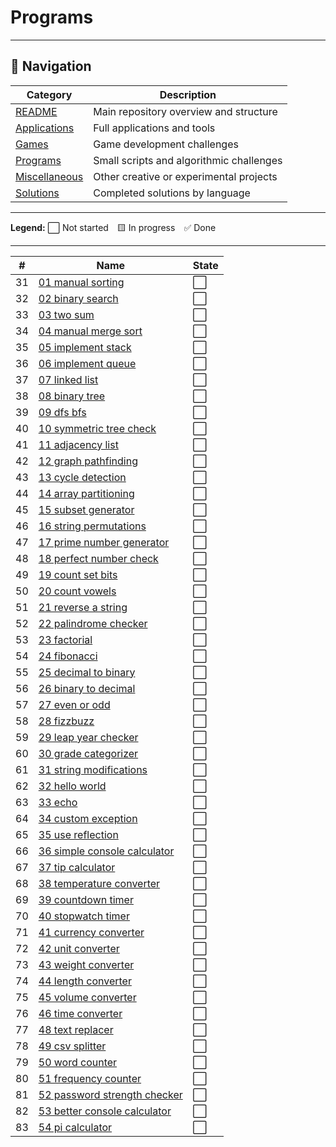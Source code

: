 # Programs

---

## 🧭 Navigation

| Category | Description |
| -------- | ----------- |
| [README](../README.md) | Main repository overview and structure |
| [Applications](../applications/INDEX.md) | Full applications and tools |
| [Games](../games/INDEX.md) | Game development challenges |
| [Programs](../programs/INDEX.md) | Small scripts and algorithmic challenges |
| [Miscellaneous](../miscellaneous/INDEX.md) | Other creative or experimental projects |
| [Solutions](../../solutions/INDEX.md) | Completed solutions by language |

---

**Legend:**
⬜ Not started 🟨 In progress ✅ Done

---


| #   | Name                                | State |
| --- | ----------------------------------- | ----- |
| 31 | [01 manual sorting](/challenges/programs/details/01-manual-sorting.md) | ⬜ |
| 32 | [02 binary search](/challenges/programs/details/02-binary-search.md) | ⬜ |
| 33 | [03 two sum](/challenges/programs/details/03-two-sum.md) | ⬜ |
| 34 | [04 manual merge sort](/challenges/programs/details/04-manual-merge-sort.md) | ⬜ |
| 35 | [05 implement stack](/challenges/programs/details/05-implement-stack.md) | ⬜ |
| 36 | [06 implement queue](/challenges/programs/details/06-implement-queue.md) | ⬜ |
| 37 | [07 linked list](/challenges/programs/details/07-linked-list.md) | ⬜ |
| 38 | [08 binary tree](/challenges/programs/details/08-binary-tree.md) | ⬜ |
| 39 | [09 dfs bfs](/challenges/programs/details/09-dfs-bfs.md) | ⬜ |
| 40 | [10 symmetric tree check](/challenges/programs/details/10-symmetric-tree-check.md) | ⬜ |
| 41 | [11 adjacency list](/challenges/programs/details/11-adjacency-list.md) | ⬜ |
| 42 | [12 graph pathfinding](/challenges/programs/details/12-graph-pathfinding.md) | ⬜ |
| 43 | [13 cycle detection](/challenges/programs/details/13-cycle-detection.md) | ⬜ |
| 44 | [14 array partitioning](/challenges/programs/details/14-array-partitioning.md) | ⬜ |
| 45 | [15 subset generator](/challenges/programs/details/15-subset-generator.md) | ⬜ |
| 46 | [16 string permutations](/challenges/programs/details/16-string-permutations.md) | ⬜ |
| 47 | [17 prime number generator](/challenges/programs/details/17-prime-number-generator.md) | ⬜ |
| 48 | [18 perfect number check](/challenges/programs/details/18-perfect-number-check.md) | ⬜ |
| 49 | [19 count set bits](/challenges/programs/details/19-count-set-bits.md) | ⬜ |
| 50 | [20 count vowels](/challenges/programs/details/20-count-vowels.md) | ⬜ |
| 51 | [21 reverse a string](/challenges/programs/details/21-reverse-a-string.md) | ⬜ |
| 52 | [22 palindrome checker](/challenges/programs/details/22-palindrome-checker.md) | ⬜ |
| 53 | [23 factorial](/challenges/programs/details/23-factorial.md) | ⬜ |
| 54 | [24 fibonacci](/challenges/programs/details/24-fibonacci.md) | ⬜ |
| 55 | [25 decimal to binary](/challenges/programs/details/25-decimal-to-binary.md) | ⬜ |
| 56 | [26 binary to decimal](/challenges/programs/details/26-binary-to-decimal.md) | ⬜ |
| 57 | [27 even or odd](/challenges/programs/details/27-even-or-odd.md) | ⬜ |
| 58 | [28 fizzbuzz](/challenges/programs/details/28-fizzbuzz.md) | ⬜ |
| 59 | [29 leap year checker](/challenges/programs/details/29-leap-year-checker.md) | ⬜ |
| 60 | [30 grade categorizer](/challenges/programs/details/30-grade-categorizer.md) | ⬜ |
| 61 | [31 string modifications](/challenges/programs/details/31-string-modifications.md) | ⬜ |
| 62 | [32 hello world](/challenges/programs/details/32-hello-world.md) | ⬜ |
| 63 | [33 echo](/challenges/programs/details/33-echo.md) | ⬜ |
| 64 | [34 custom exception](/challenges/programs/details/34-custom-exception.md) | ⬜ |
| 65 | [35 use reflection](/challenges/programs/details/35-use-reflection.md) | ⬜ |
| 66 | [36 simple console calculator](/challenges/programs/details/36-simple-console-calculator.md) | ⬜ |
| 67 | [37 tip calculator](/challenges/programs/details/37-tip-calculator.md) | ⬜ |
| 68 | [38 temperature converter](/challenges/programs/details/38-temperature-converter.md) | ⬜ |
| 69 | [39 countdown timer](/challenges/programs/details/39-countdown-timer.md) | ⬜ |
| 70 | [40 stopwatch timer](/challenges/programs/details/40-stopwatch-timer.md) | ⬜ |
| 71 | [41 currency converter](/challenges/programs/details/41-currency-converter.md) | ⬜ |
| 72 | [42 unit converter](/challenges/programs/details/42-unit-converter.md) | ⬜ |
| 73 | [43 weight converter](/challenges/programs/details/43-weight-converter.md) | ⬜ |
| 74 | [44 length converter](/challenges/programs/details/44-length-converter.md) | ⬜ |
| 75 | [45 volume converter](/challenges/programs/details/45-volume-converter.md) | ⬜ |
| 76 | [46 time converter](/challenges/programs/details/46-time-converter.md) | ⬜ |
| 77 | [48 text replacer](/challenges/programs/details/48-text-replacer.md) | ⬜ |
| 78 | [49 csv splitter](/challenges/programs/details/49-csv-splitter.md) | ⬜ |
| 79 | [50 word counter](/challenges/programs/details/50-word-counter.md) | ⬜ |
| 80 | [51 frequency counter](/challenges/programs/details/51-frequency-counter.md) | ⬜ |
| 81 | [52 password strength checker](/challenges/programs/details/52-password-strength-checker.md) | ⬜ |
| 82 | [53 better console calculator](/challenges/programs/details/53-better-console-calculator.md) | ⬜ |
| 83 | [54 pi calculator](/challenges/programs/details/54-pi-calculator.md) | ⬜ |


